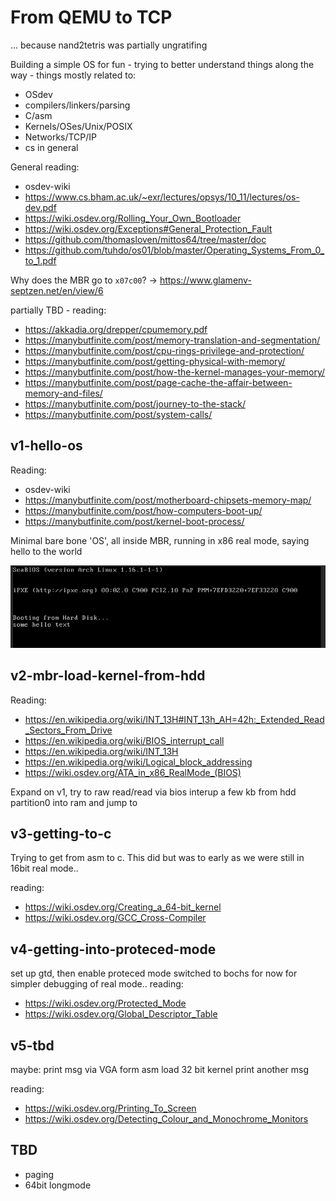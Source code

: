 # From QEMU to TCP
... because nand2tetris was partially ungratifing

Building a simple OS for fun - trying to better understand things along the way - things mostly related to:
* OSdev
* compilers/linkers/parsing
* C/asm
* Kernels/OSes/Unix/POSIX
* Networks/TCP/IP
* cs in general

General reading:
* osdev-wiki
* https://www.cs.bham.ac.uk/~exr/lectures/opsys/10_11/lectures/os-dev.pdf
* https://wiki.osdev.org/Rolling_Your_Own_Bootloader
* https://wiki.osdev.org/Exceptions#General_Protection_Fault
* https://github.com/thomasloven/mittos64/tree/master/doc
* https://github.com/tuhdo/os01/blob/master/Operating_Systems_From_0_to_1.pdf

Why does the MBR go to `x07c00`? -> https://www.glamenv-septzen.net/en/view/6

partially TBD - reading:
* https://akkadia.org/drepper/cpumemory.pdf
* https://manybutfinite.com/post/memory-translation-and-segmentation/
* https://manybutfinite.com/post/cpu-rings-privilege-and-protection/
* https://manybutfinite.com/post/getting-physical-with-memory/
* https://manybutfinite.com/post/how-the-kernel-manages-your-memory/
* https://manybutfinite.com/post/page-cache-the-affair-between-memory-and-files/
* https://manybutfinite.com/post/journey-to-the-stack/
* https://manybutfinite.com/post/system-calls/

## v1-hello-os
Reading:
* osdev-wiki
* https://manybutfinite.com/post/motherboard-chipsets-memory-map/
* https://manybutfinite.com/post/how-computers-boot-up/
* https://manybutfinite.com/post/kernel-boot-process/

Minimal bare bone 'OS', all inside MBR, running in x86 real mode, saying hello to the world

![QEMU with vnc](https://github.com/zrthstr/fromQEMUtoTCP/blob/main/v1-hello-os/doc/screen.png)

## v2-mbr-load-kernel-from-hdd
Reading:
* https://en.wikipedia.org/wiki/INT_13H#INT_13h_AH=42h:_Extended_Read_Sectors_From_Drive
* https://en.wikipedia.org/wiki/BIOS_interrupt_call
* https://en.wikipedia.org/wiki/INT_13H
* https://en.wikipedia.org/wiki/Logical_block_addressing
* https://wiki.osdev.org/ATA_in_x86_RealMode_(BIOS)

Expand on v1, try to raw read/read via bios interup a few kb from hdd partition0 into ram and jump to

## v3-getting-to-c
Trying to get from asm to c.
This did but was to early as we were still in 16bit real mode..

reading:
* https://wiki.osdev.org/Creating_a_64-bit_kernel
* https://wiki.osdev.org/GCC_Cross-Compiler

## v4-getting-into-proteced-mode
set up gtd, then enable proteced mode
switched to bochs for now for simpler debugging of real mode..
reading:
* https://wiki.osdev.org/Protected_Mode
* https://wiki.osdev.org/Global_Descriptor_Table

## v5-tbd
maybe:
print msg via VGA form asm
load 32 bit kernel
print another msg

reading:
* https://wiki.osdev.org/Printing_To_Screen
* https://wiki.osdev.org/Detecting_Colour_and_Monochrome_Monitors


## TBD
* paging
* 64bit longmode
